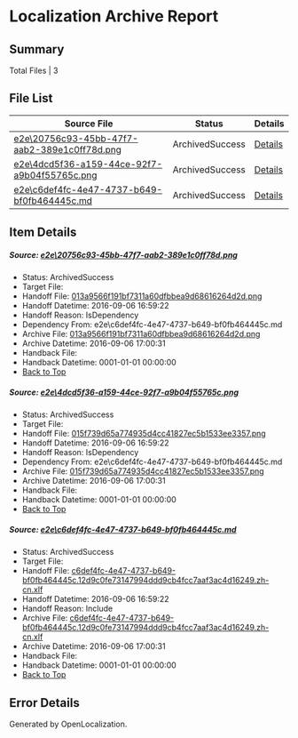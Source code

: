 # <a name='report-top'></a> Localization Archive Report

## Summary
 Total Files | 3

## File List
 Source File | Status | Details 
 ----------- | ------ | ------- 
 [e2e\20756c93-45bb-47f7-aab2-389e1c0ff78d.png](https://github.com/OpenLocalizationTestOrg/ol-test0/blob/dd6a18178448a726360976c2d5726ee07a0231d6/e2e/20756c93-45bb-47f7-aab2-389e1c0ff78d.png) | ArchivedSuccess | [Details](#013a9566f191bf7311a60dfbbea9d68616264d2d1)
 [e2e\4dcd5f36-a159-44ce-92f7-a9b04f55765c.png](https://github.com/OpenLocalizationTestOrg/ol-test0/blob/dd6a18178448a726360976c2d5726ee07a0231d6/e2e/4dcd5f36-a159-44ce-92f7-a9b04f55765c.png) | ArchivedSuccess | [Details](#015f739d65a774935d4cc41827ec5b1533ee33572)
 [e2e\c6def4fc-4e47-4737-b649-bf0fb464445c.md](https://github.com/OpenLocalizationTestOrg/ol-test0/blob/dd6a18178448a726360976c2d5726ee07a0231d6/e2e/c6def4fc-4e47-4737-b649-bf0fb464445c.md) | ArchivedSuccess | [Details](#35f3dd862bf934da4fb24abc1de929fca61d39a23)

## Item Details
##### <a name='013a9566f191bf7311a60dfbbea9d68616264d2d1'></a> Source: [e2e\20756c93-45bb-47f7-aab2-389e1c0ff78d.png](https://github.com/OpenLocalizationTestOrg/ol-test0/blob/dd6a18178448a726360976c2d5726ee07a0231d6/e2e/20756c93-45bb-47f7-aab2-389e1c0ff78d.png)
* Status: ArchivedSuccess
* Target File: 
* Handoff File: [013a9566f191bf7311a60dfbbea9d68616264d2d.png](https://github.com/OpenLocalizationTestOrg/ol-test0-handoff/blob/70b8a3a4afb3b95725ae983d5232e3026fe4b601/ol-handoff/OpenLocalizationTestOrg/ol-test0-zhcn/ci/ht/013a9566f191bf7311a60dfbbea9d68616264d2d.png)
* Handoff Datetime: 2016-09-06 16:59:22
* Handoff Reason: IsDependency
* Dependency From: e2e\c6def4fc-4e47-4737-b649-bf0fb464445c.md
* Archive File: [013a9566f191bf7311a60dfbbea9d68616264d2d.png](https://github.com/OpenLocalizationTestOrg/ol-test0-handoff/blob/d3e2d79e6833c268307752cc2e3e1f903ee59f3c/ol-archive/OpenLocalizationTestOrg/ol-test0-zhcn/ci/ht/013a9566f191bf7311a60dfbbea9d68616264d2d.png)
* Archive Datetime: 2016-09-06 17:00:31
* Handback File: 
* Handback Datetime: 0001-01-01 00:00:00
* [Back to Top](#report-top)

##### <a name='015f739d65a774935d4cc41827ec5b1533ee33572'></a> Source: [e2e\4dcd5f36-a159-44ce-92f7-a9b04f55765c.png](https://github.com/OpenLocalizationTestOrg/ol-test0/blob/dd6a18178448a726360976c2d5726ee07a0231d6/e2e/4dcd5f36-a159-44ce-92f7-a9b04f55765c.png)
* Status: ArchivedSuccess
* Target File: 
* Handoff File: [015f739d65a774935d4cc41827ec5b1533ee3357.png](https://github.com/OpenLocalizationTestOrg/ol-test0-handoff/blob/70b8a3a4afb3b95725ae983d5232e3026fe4b601/ol-handoff/OpenLocalizationTestOrg/ol-test0-zhcn/ci/ht/015f739d65a774935d4cc41827ec5b1533ee3357.png)
* Handoff Datetime: 2016-09-06 16:59:22
* Handoff Reason: IsDependency
* Dependency From: e2e\c6def4fc-4e47-4737-b649-bf0fb464445c.md
* Archive File: [015f739d65a774935d4cc41827ec5b1533ee3357.png](https://github.com/OpenLocalizationTestOrg/ol-test0-handoff/blob/d3e2d79e6833c268307752cc2e3e1f903ee59f3c/ol-archive/OpenLocalizationTestOrg/ol-test0-zhcn/ci/ht/015f739d65a774935d4cc41827ec5b1533ee3357.png)
* Archive Datetime: 2016-09-06 17:00:31
* Handback File: 
* Handback Datetime: 0001-01-01 00:00:00
* [Back to Top](#report-top)

##### <a name='35f3dd862bf934da4fb24abc1de929fca61d39a23'></a> Source: [e2e\c6def4fc-4e47-4737-b649-bf0fb464445c.md](https://github.com/OpenLocalizationTestOrg/ol-test0/blob/dd6a18178448a726360976c2d5726ee07a0231d6/e2e/c6def4fc-4e47-4737-b649-bf0fb464445c.md)
* Status: ArchivedSuccess
* Target File: 
* Handoff File: [c6def4fc-4e47-4737-b649-bf0fb464445c.12d9c0fe73147994ddd9cb4fcc7aaf3ac4d16249.zh-cn.xlf](https://github.com/OpenLocalizationTestOrg/ol-test0-handoff/blob/70b8a3a4afb3b95725ae983d5232e3026fe4b601/ol-handoff/OpenLocalizationTestOrg/ol-test0-zhcn/ci/ht/c6def4fc-4e47-4737-b649-bf0fb464445c.12d9c0fe73147994ddd9cb4fcc7aaf3ac4d16249.zh-cn.xlf)
* Handoff Datetime: 2016-09-06 16:59:22
* Handoff Reason: Include
* Archive File: [c6def4fc-4e47-4737-b649-bf0fb464445c.12d9c0fe73147994ddd9cb4fcc7aaf3ac4d16249.zh-cn.xlf](https://github.com/OpenLocalizationTestOrg/ol-test0-handoff/blob/d3e2d79e6833c268307752cc2e3e1f903ee59f3c/ol-archive/OpenLocalizationTestOrg/ol-test0-zhcn/ci/ht/c6def4fc-4e47-4737-b649-bf0fb464445c.12d9c0fe73147994ddd9cb4fcc7aaf3ac4d16249.zh-cn.xlf)
* Archive Datetime: 2016-09-06 17:00:31
* Handback File: 
* Handback Datetime: 0001-01-01 00:00:00
* [Back to Top](#report-top)


## Error Details

Generated by OpenLocalization.

